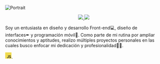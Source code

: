 ![Portrait](https://i.imgur.com/jp36QrB.png)

<p align="center">
  <a href="https://www.linkedin.com/in/liderfalera/" target="_blank">
    <img src="https://img.shields.io/badge/LinkedIN-PROFILE-0A66C2?style=for-the-badge&logo=linkedin&labelColor=fff&logoColor=0A66C2" />

  </a>
  
  <a href="https://www.behance.net/liderfalera" target="_blank">
    <img src="https://img.shields.io/badge/BEHANCE-PORTFOLIO-000000?style=for-the-badge&logo=behance&labelColor=fff&logoColor=000000" />

  </a>
</p>
<p>Soy un entusiasta en diseño y desarrollo Front-end💻, diseño de interfaces✒ y
programación móvil📱. Como parte de mi rutina por ampliar conocimientos y
aptitudes, realizo múltiples proyectos personales en las cuales busco enfocar mi
dedicación y profesionalidad👨‍🎓.</p>

<code><img height="20" src="https://raw.githubusercontent.com/github/explore/80688e429a7d4ef2fca1e82350fe8e3517d3494d/topics/javascript/javascript.png"></code>.

